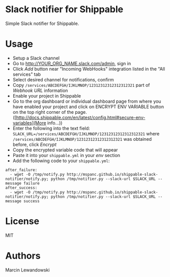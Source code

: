 # Slack notifier for Shippable

Simple Slack notifier for Shippable.

# Usage

* Setup a Slack channel
* Go to http://YOUR_ORG_NAME.slack.com/admin, sign in
* Click *Add* button near "Incoming WebHooks" integration listed in the "All services" tab
* Select desired channel for notifications, confirm
* Copy `/services/ABCDEFGH/IJKLMNOP/12312312312312312321` part of *Webhook URL* information
* Enable your project in Shippable
* Go to the org dashboard or individual dashboard page from where you have enabled your project and click on ENCRYPT ENV VARIABLE button on the top right corner of the page. ([http://docs.shippable.com/en/latest/config.html#secure-env-variables](More info...))
* Enter the following into the text field: `SLACK_URL=/services/ABCDEFGH/IJKLMNOP/12312312312312312321` where `/services/ABCDEFGH/IJKLMNOP/12312312312312312321` was obtained before, click *Encrypt*
* Copy the encrypted variable code that will appear 
* Paste it into your `shippable.yml` in your *env* section
* Add the following code to your `shippable.yml`:
    
```
after_failure:
  - wget -O /tmp/notify.py http://mspanc.github.io/shippable-slack-notifier/notify.py; python /tmp/notifier.py --slack-url $SLACK_URL --message failure
after_success:
  - wget -O /tmp/notify.py http://mspanc.github.io/shippable-slack-notifier/notify.py; python /tmp/notifier.py --slack-url $SLACK_URL --message success
```

# License

MIT

# Authors

Marcin Lewandowski

